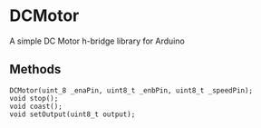 DCMotor
=======

A simple DC Motor h-bridge library for Arduino

## Methods

```
DCMotor(uint_8 _enaPin, uint8_t _enbPin, uint8_t _speedPin);
void stop();
void coast();
void setOutput(uint8_t output);
```